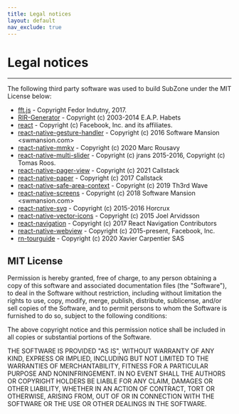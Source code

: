 ```yaml
---
title: Legal notices
layout: default
nav_exclude: true
---
```


# Legal notices

---

The following third party software was used to build SubZone under the MIT License below:

- [fft.js](https://github.com/indutny/fft.js) - Copyright Fedor Indutny, 2017.
- [RIR-Generator](https://github.com/ehabets/RIR-Generator) - Copyright (c) 2003-2014 E.A.P. Habets
- [react](https://github.com/facebook/react) - Copyright (c) Facebook, Inc. and its affiliates.
- [react-native-gesture-handler](https://github.com/software-mansion/react-native-gesture-handler) - Copyright (c) 2016 Software Mansion <swmansion.com>
- [react-native-mmkv](https://github.com/mrousavy/react-native-mmkv) - Copyright (c) 2020 Marc Rousavy
- [react-native-multi-slider](https://github.com/JackDanielsAndCode/react-native-multi-slider) - Copyright (c) jrans 2015-2016, Copyright (c) Tomas Roos.
- [react-native-pager-view](https://github.com/callstack/react-native-pager-view) - Copyright (c) 2021 Callstack
- [react-native-paper](https://github.com/callstack/react-native-paper) - Copyright (c) 2017 Callstack
- [react-native-safe-area-context](https://github.com/th3rdwave/react-native-safe-area-context) - Copyright (c) 2019 Th3rd Wave
- [react-native-screens](https://github.com/software-mansion/react-native-screens) - Copyright (c) 2018 Software Mansion <swmansion.com>
- [react-native-svg](https://github.com/software-mansion/react-native-svg) - Copyright (c) 2015-2016 Horcrux
- [react-native-vector-icons](https://github.com/oblador/react-native-vector-icons) - Copyright (c) 2015 Joel Arvidsson
- [react-navigation](https://github.com/react-navigation/react-navigation) - Copyright (c) 2017 React Navigation Contributors
- [react-native-webview](https://github.com/react-native-webview/react-native-webview) - Copyright (c) 2015-present, Facebook, Inc.
- [rn-tourguide](https://github.com/xcarpentier/rn-tourguide) - Copyright (c) 2020 Xavier Carpentier SAS

## MIT License

Permission is hereby granted, free of charge, to any person obtaining a copy
of this software and associated documentation files (the "Software"), to deal
in the Software without restriction, including without limitation the rights
to use, copy, modify, merge, publish, distribute, sublicense, and/or sell
copies of the Software, and to permit persons to whom the Software is
furnished to do so, subject to the following conditions:

The above copyright notice and this permission notice shall be included in all
copies or substantial portions of the Software.

THE SOFTWARE IS PROVIDED "AS IS", WITHOUT WARRANTY OF ANY KIND, EXPRESS OR
IMPLIED, INCLUDING BUT NOT LIMITED TO THE WARRANTIES OF MERCHANTABILITY,
FITNESS FOR A PARTICULAR PURPOSE AND NONINFRINGEMENT. IN NO EVENT SHALL THE
AUTHORS OR COPYRIGHT HOLDERS BE LIABLE FOR ANY CLAIM, DAMAGES OR OTHER
LIABILITY, WHETHER IN AN ACTION OF CONTRACT, TORT OR OTHERWISE, ARISING FROM,
OUT OF OR IN CONNECTION WITH THE SOFTWARE OR THE USE OR OTHER DEALINGS IN THE
SOFTWARE.
